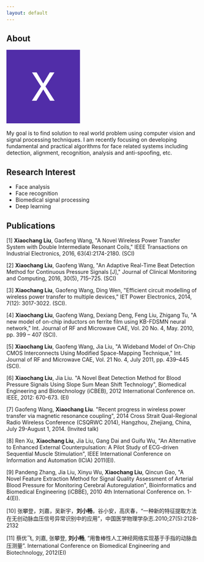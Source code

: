 ```yaml
---
layout: default
---
```


## About 

<img class="profile-picture" src="me.jpg">

My goal is to find solution to real world problem using computer vision and signal processing techniques. I am recently focusing on developing fundamental and practical algorithms for face related systems including detection, alignment, recognition, analysis and anti-spoofing, etc.


## Research Interest

- Face analysis
- Face recognition
- Biomedical signal processing
- Deep learning


## Publications

[1] **Xiaochang Liu**, Gaofeng Wang, "A Novel Wireless Power Transfer System with Double Intermediate Resonant Coils," IEEE Transactions on Industrial Electronics, 2016, 63(4):2174-2180. (SCI)

[2] **Xiaochang Liu**, Gaofeng Wang, "An Adaptive Real-Time Beat Detection Method for Continuous Pressure Signals [J]," Journal of Clinical Monitoring and Computing, 2016, 30(5), 715–725. (SCI)

[3] **Xiaochang Liu**, Gaofeng Wang, Ding Wen, "Efficient circuit modelling of wireless power transfer to multiple devices," IET Power Electronics, 2014, 7(12): 3017-3022. (SCI).

[4] **Xiaochang Liu**, Gaofeng Wang, Dexiang Deng, Feng Liu, Zhigang Tu, "A new model of on-chip inductors on ferrite film using KB-FDSMN neural network," Int. Journal of RF and Microwave CAE, Vol. 20 No. 4, May. 2010, pp. 399 – 407 (SCI).

[5] **Xiaochang Liu**, Gaofeng Wang, Jia Liu, "A Wideband Model of On-Chip CMOS Interconnects Using Modified Space-Mapping Technique," Int. Journal of RF and Microwave CAE, Vol. 21 No. 4, July 2011, pp. 439–445 (SCI).

[6] **Xiaochang Liu**, Jia Liu. "A Novel Beat Detection Method for Blood Pressure Signals Using Slope Sum Mean Shift Technology", Biomedical Engineering and Biotechnology (iCBEB), 2012 International Conference on. IEEE, 2012: 670-673. (EI)

[7] Gaofeng Wang, **Xiaochang Liu**. "Recent progress in wireless power transfer via magnetic resonance coupling", 2014 Cross Strait Qual-Regional Radio Wireless Conference (CSQRWC 2014), Hangzhou, Zhejiang, China, July 29-August 1, 2014. (Invited talk)

[8] Ren Xu, **Xiaochang Liu**, Jia Liu, Gang Dai and Guifu Wu, "An Alternative to Enhanced External Counterpulsation: A Pilot Study of ECG-driven Sequential Muscle Stimulation", IEEE International Conference on Information and Automation (ICIA) 2011(EI).

[9] Pandeng Zhang, Jia Liu, Xinyu Wu, **Xiaochang Liu**, Qincun Gao, "A Novel Feature Extraction Method for Signal Quality Assessment of Arterial Blood Pressure for Monitoring Cerebral Autoregulation", Bioinformatics and Biomedical Engineering (iCBBE), 2010 4th International Conference on. 1-4(EI).

[10]  张攀登，刘嘉，吴新宇，**刘小畅**，谷小安，高庆春，“一种新的特征提取方法在无创动脉血压信号异常识别中的应用”，中国医学物理学杂志.2010;27(5):2128-2132

[11]  蔡优飞, 刘嘉, 张攀登, **刘小畅**, “用鲁棒性人工神经网络实现基于手指的动脉血压测量”. International Conference on Biomedical Engineering and Biotechnology, 2012(EI)




